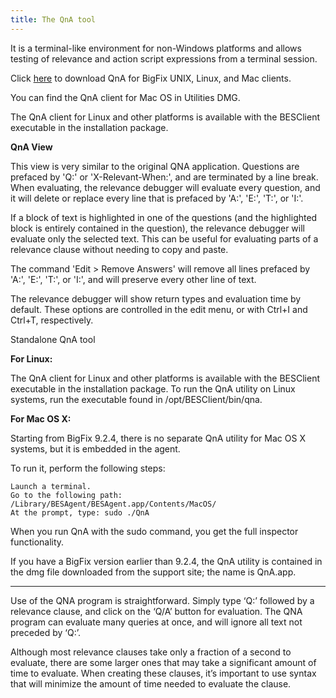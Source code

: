 ```yaml
---
title: The QnA tool
---
```


It is a terminal-like environment for non-Windows platforms and allows testing of relevance and action script expressions from a terminal session. 

Click [here](http://support.bigfix.com/bes/install/besclients-nonwindows.html) to download QnA for BigFix UNIX, Linux, and Mac clients.

You can find the QnA client for Mac OS in Utilities DMG.

The QnA client for Linux and other platforms is available with the BESClient executable in the installation package.

**QnA View**

This view is very similar to the original QNA application. Questions are prefaced by 'Q:' or 'X-Relevant-When:', and are terminated by a line break. When evaluating, the relevance debugger will evaluate every question, and it will delete or replace every line that is prefaced by 'A:', 'E:', 'T:', or 'I:'.

If a block of text is highlighted in one of the questions (and the highlighted block is entirely contained in the question), the relevance debugger will evaluate only the selected text. This can be useful for evaluating parts of a relevance clause without needing to copy and paste.

The command 'Edit > Remove Answers' will remove all lines prefaced by 'A:', 'E:', 'T:', or 'I:', and will preserve every other line of text.

The relevance debugger will show return types and evaluation time by default. These options are controlled in the edit menu, or with Ctrl+I and Ctrl+T, respectively.

Standalone QnA tool

**For Linux:**

The QnA client for Linux and other platforms is available with the BESClient executable in the installation package. To run the QnA utility on Linux systems, run the executable found in /opt/BESClient/bin/qna.

**For Mac OS X:**

Starting from BigFix 9.2.4, there is no separate QnA utility for Mac OS X systems, but it is embedded in the agent. 

To run it, perform the following steps:

    Launch a terminal.
    Go to the following path: /Library/BESAgent/BESAgent.app/Contents/MacOS/
    At the prompt, type: sudo ./QnA

When you run QnA with the sudo command, you get the full inspector functionality.

If you have a BigFix version earlier than 9.2.4, the QnA utility is contained in the dmg file downloaded from the support site; the name is QnA.app.

---

Use of the QNA program is straightforward. Simply type ‘Q:’ followed by a relevance clause, and
click on the ‘Q/A’ button for evaluation. The QNA program can evaluate many queries at once,
and will ignore all text not preceded by ‘Q:’.

Although most relevance clauses take only a fraction of a second to evaluate, there are some larger
ones that may take a significant amount of time to evaluate. When creating these clauses, it’s
important to use syntax that will minimize the amount of time needed to evaluate the clause.